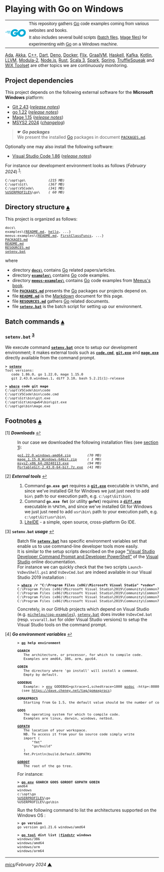 # <span id="top">Playing with Go on Windows</span>

<table style="font-family:Helvetica,Arial;line-height:1.6;">
  <tr>
  <td style="border:0;padding:0 10px 0 0;min-width:25%;"><a href="https://golang.org/" rel="external"><img src="./docs/images/go-logo-blue.svg" width="120" alt="Go project"/></a></td>
  <td style="border:0;padding:0;vertical-align:text-top;">This repository gathers <a href="https://golang.org/" rel="external">Go</a> code examples coming from various websites and books.<br/>
  It also includes several build scripts (<a href="https://en.wikibooks.org/wiki/Windows_Batch_Scripting" rel="external">batch files</a>, <a href="https://magefile.org/magefiles/" rel="external">Mage files</a>) for experimenting with <a href="https://golang.org/" rel="external">Go</a> on a Windows machine.
  </td>
  </tr>
</table>

[Ada][ada_examples], [Akka][akka_examples], [C++][cpp_examples], [Dart][dart_examples], [Deno][deno_examples], [Docker][docker_examples], [Flix][flix_examples], [GraalVM][graalvm_examples], [Haskell][haskell_examples], [Kafka][kafka_examples], [Kotlin][kotlin_examples], [LLVM][llvm_examples], [Modula-2][m2_examples], [Node.js][nodejs_examples], [Rust][rust_examples], [Scala 3][scala3_examples], [Spark][spark_examples], [Spring][spring_examples], [TruffleSqueak][trufflesqueak_examples] and [WiX Toolset][wix_examples] are other topics we are continuously monitoring.

## <span id="proj_deps">Project dependencies</span>

This project depends on the following external software for the **Microsoft Windows** platform:

- [Git 2.43][git_downloads] ([*release notes*][git_relnotes])
- [go 1.22][golang_downloads] ([*release notes*][golang_relnotes])
- [Mage 1.15][mage_downloads] ([*release notes*][mage_relnotes])
- [MSYS2 2024][msys2_downloads] ([*changelog*][msys2_changelog])

> **&#9755;** ***Go packages***<br/>
> We present the installed [Go][golang] packages in document [`PACKAGES.md`](./PACKAGES.md).

Optionally one may also install the following software:

- [Visual Studio Code 1.86][vscode_downloads] ([*release notes*][vscode_relnotes])

For instance our development environment looks as follows (*February 2024*) <sup id="anchor_01">[1](#footnote_01)</sup>:

<pre style="font-size:80%;">
C:\opt\go\           <i>(215 MB)</i>
C:\opt\Git\          <i>(367 MB)</i>
C:\opt\VSCode\       <i>(341 MB)</i>
<a href="https://en.wikipedia.org/wiki/Environment_variable#Default_values" rel="external">%USERPROFILE%</a>\go\    <i>( 60 MB)</i>
</pre>
<!--
go1.14   -> 334 MB, go1.15   -> 369 MB, go1.16   -> 387 MB, go1.17 -> 407 MB
go1.18.1 -> 427 MB, go1.18.2 -> 345 MB, go1.18.4 -> 423 MB, go1.19 -> 451 MB
go1.19.2 -> 451 MB, go1.20.2 -> 245 MB, go1.20.3 -> 246 MB, go1.20.4 -> 246 MB
go1.20.5 -> 246 MB, go1.20.6 -> 246 MB, go1.21.0 -> 206 MB, go1.21.1 -> 206 MB
go1.21.2 -> 206 MB, go1.21.5 -> 206 MB, go1.21.6 -> 206 MB, go1.22.0 -> 215 MB
-->

## <span id="structure">Directory structure</span> [**&#x25B4;**](#top)

This project is organized as follows:

<pre style="font-size:80%;">
docs\
examples\{<a href="./examples/README.md">README.md</a>, <a href="./examples/hello/">hello</a>, ...}
meeus-examples\{<a href="./meeus-examples/README.md">README.md</a>, <a href="./meeus-examples/FirstClassFuncs/">FirstClassFuncs</a>, ...}
<a href="PACKAGES.md">PACKAGES.md</a>
<a href="README.md">README.md</a>
<a href="RESOURCES.md">RESOURCES.md</a>
<a href="setenv.bat">setenv.bat</a>
</pre>

where

- directory [**`docs\`**](docs/) contains [Go][golang] related papers/articles.
- directory [**`examples\`**](examples/) contains [Go][golang] code examples.
- directory [**`meeus-examples\`**](meeus-examples/) contains [Go][golang] code examples from [Meeus's book][book_meeus].
- file [**`PACKAGES.md`**](PACKAGES.md) presents the [Go][golang] packages our projects depend on.
- file [**`README.md`**](README.md) is the [Markdown][github_markdown] document for this page.
- file [**`RESOURCES.md`**](RESOURCES.md) gathers [Go][golang] related documents.
- file [**`setenv.bat`**](setenv.bat) is the batch script for setting up our environment.


## <span id="commands">Batch commands</span> [**&#x25B4;**](#top)

### **`setenv.bat`** <sup id="anchor_03">[3](#footnote_03)</sup>

We execute command [**`setenv.bat`**](setenv.bat) once to setup our development environment; it makes external tools such as [**`code.cmd`**][code_cli], [**`git.exe`**][git_cli] and [**`mage.exe`**][mage_cli] directly available from the command prompt.

<pre style="font-size:80%;">
<b>&gt; <a href="setenv.bat">setenv</a></b>
Tool versions:
   code 1.86.0, go 1.22.0, mage 1.15.0
   git 2.43.0.windows.1, diff 3.10, bash 5.2.21(1)-release

<b>&gt; <a href="https://docs.microsoft.com/en-us/windows-server/administration/windows-commands/where_1" rel="external">where</a> code git mage</b>
C:\opt\VSCode\bin\code
C:\opt\VSCode\bin\code.cmd
C:\opt\Git\bin\git.exe
C:\opt\Git\mingw64\bin\git.exe
C:\opt\go\bin\mage.exe
</pre>

## <span id="footnotes">Footnotes</span> [**&#x25B4;**](#top)

<span id="footnote_01">[1]</span> ***Downloads*** [↩](#anchor_01)

<dl><dd>
In our case we downloaded the following installation files (see <a href="#proj_deps">section 1</a>):
</dd>
<dd>
<pre style="font-size:80%;">
<a href="https://golang.org/dl/#stable" rel="external">go1.22.0.windows-amd64.zip</a>        <i>(70 MB)</i>
<a href="https://github.com/magefile/mage/releases" rel="external">mage_1.15.0_Windows-64bit.zip</a>     <i>( 1 MB)</i>
<a href="http://repo.msys2.org/distrib/x86_64/">msys2-x86_64-20240113.exe</a>         <i>(94 MB)</i>
<a href="https://git-scm.com/download/win" rel="external">PortableGit-2.43.0-64-bit.7z.exe</a>  <i>(41 MB)</i>
</pre>
</dd></dl>

<span id="footnote_02">[2]</span> ***External tools*** [↩](#anchor_02)

<dl><dd>
<ol>
<li>Command <b><code>go.exe get</code></b> requires a <a href="https://git-scm.com/docs/git"><b><code>git.exe</code></b></a> executable in <code>%PATH%</code>, and since we've installed Git for Windows we just just need to add <code>bin\</code> path to our execution path,
      e.g. <code>c:\opt\Git\bin\</code>
</li>
<li>Command <b><code>go.exe fmt</code></b> (or utility <b><code>gofmt</code></b>) requires a <a href="https://www.gnu.org/software/diffutils/manual/html_node/Invoking-diff.html"><b><code>diff.exe</code></b></a> executable in <code>%PATH%</code>, and since we've installed Git for Windows we just just need to add <code>usr\bin\</code> path to your execution path,
      e.g. <code>c:\opt\Git\usr\bin\</code>
</li>
<li><a href="http://liteide.org/en/">LiteIDE</a> - a simple, open source, cross-platform Go IDE.
</li>
</ol>
</dd></dl>

<span id="footnote_03">[3]</span> **`setenv.bat` *usage*** [↩](#anchor_03)

<dl><dd>
Batch file <a href=./setenv.bat><code><b>setenv.bat</b></code></a> has specific environment variables set that enable us to use command-line developer tools more easily.
</dd>
<dd>It is similar to the setup scripts described on the page <a href="https://learn.microsoft.com/en-us/visualstudio/ide/reference/command-prompt-powershell" rel="external">"Visual Studio Developer Command Prompt and Developer PowerShell"</a> of the <a href="https://learn.microsoft.com/en-us/visualstudio/windows" rel="external">Visual Studio</a> online documentation.
</dd>
<dd>
For instance we can quickly check that the two scripts <code>Launch-VsDevShell.ps1</code> and <code>VsDevCmd.bat</code> are indeed available in our Visual Studio 2019 installation :
<pre style="font-size:80%;">
<b>&gt; <a href="https://learn.microsoft.com/en-us/windows-server/administration/windows-commands/where" rel="external">where</a> /r "C:\Program Files (x86)\Microsoft Visual Studio" *vsdev*</b>
C:\Program Files (x86)\Microsoft Visual Studio\2019\Community\Common7\Tools\Launch-VsDevShell.ps1
C:\Program Files (x86)\Microsoft Visual Studio\2019\Community\Common7\Tools\VsDevCmd.bat
C:\Program Files (x86)\Microsoft Visual Studio\2019\Community\Common7\Tools\vsdevcmd\core\vsdevcmd_end.bat
C:\Program Files (x86)\Microsoft Visual Studio\2019\Community\Common7\Tools\vsdevcmd\core\vsdevcmd_start.bat
</pre>
</dd>
<dd>
Concretely, in our GitHub projects which depend on Visual Studio (e.g. <a href="https://github.com/michelou/cpp-examples"><code>michelou/cpp-examples</code></a>), <a href="./setenv.bat"><code>setenv.bat</code></a> does invoke <code>VsDevCmd.bat</code> (resp. <code>vcvarall.bat</code> for older Visual Studio versions) to setup the Visual Studio tools on the command prompt. 
</dd></dl>

<span id="footnote_04">[4]</span> ***Go environment variables*** [↩](#anchor_04)

<dl><dd>
<pre style="font-size:80%;">
<b>&gt; <a href="https://golang.org/cmd/go/">go</a> help environment</b>
&nbsp;
<b>GOARCH</b>
   The architecture, or processor, for which to compile code.
   Examples are amd64, 386, arm, ppc64.
&nbsp;
<b>GOBIN</b>
   The directory where 'go install' will install a command.
   Empty by default.
&nbsp;
<b>GODEBUG</b>
   Example: &gt; <a href="https://man7.org/linux/man-pages/man1/env.1.html" rel="external">env</a> GODEBUG=gctrace=1,schedtrace=1000 <a href="https://pkg.go.dev/golang.org/x/tools/cmd/godoc" rel="external">godoc</a> -http=:8080
  (see <a href="https://dave.cheney.net/tag/gomaxprocs" rel="external">https://dave.cheney.net/tag/gomaxprocs</a>)
&nbsp;
<b>GOMAXPROCS</b>
   Starting from Go 1.5, the default value should be the number of cores.
&nbsp;
<b>GOOS</b>
   The operating system for which to compile code.
   Examples are linux, darwin, windows, netbsd.
&nbsp;
<a href="https://www.jetbrains.com/help/go/configuring-goroot-and-gopath.html#gopath"><b>GOPATH</b></a>
   The location of your workspace.
   NB. To access it from your Go source code simply write
   import (
       "fmt"
       "go/build"
   )
   fmt.Println(build.Default.GOPATH)
&nbsp;
<a href="https://www.jetbrains.com/help/go/configuring-goroot-and-gopath.html#goroot"><b>GOROOT</b></a>
   The root of the go tree.
</pre>
</dd>
<dd>
For instance:
</dd>
<dd>
<pre style="font-size:80%;">
<b>&gt; <a href="https://golang.org/cmd/go/#hdr-Print_Go_environment_information">go env</a> GOARCH GOOS GOROOT GOPATH GOBIN</b>
amd64
windows
c:\opt\go
<a href="https://en.wikipedia.org/wiki/Environment_variable#Default_values" rel="external">%USERPROFILE%</a>\go
%USERPROFILE%\go\bin
</pre>
</dd>
<dd>
Run the following command to list the architectures supported on the Windows OS :
</dd>
<dd>
<pre style="font-size:80%;">
<b>&gt; go version</b>
go version go1.21.6 windows/amd64
&nbsp;
<b>&gt; <a href="https://pkg.go.dev/cmd/go#hdr-Run_specified_go_tool" rel="external">go tool</a> dist list |<a href="https://docs.microsoft.com/en-us/windows-server/administration/windows-commands/findstr" rel="external">findstr</a> windows</b>
windows/386
windows/amd64
windows/arm
windows/arm64
</pre>
</dd></dl>

***

*[mics](https://lampwww.epfl.ch/~michelou/)/February 2024* [**&#9650;**](#top)
<span id="bottom">&nbsp;</span>

<!-- link refs -->

[ada_examples]: https://github.com/michelou/ada-examples
[akka_examples]: https://github.com/michelou/akka-examples
[book_meeus]: https://www.packtpub.com/product/functional-programming-in-go/9781801811163
[code_cli]: https://code.visualstudio.com/docs/editor/command-line
[cpp_examples]: https://github.com/michelou/cpp-examples
[dart_examples]: https://github.com/michelou/dart-examples
[deno_examples]: https://github.com/michelou/deno-examples
[docker_examples]: https://github.com/michelou/docker-examples
[diff_cli]: https://www.gnu.org/software/diffutils/manual/html_node/Invoking-diff.html
[flix_examples]: https://github.com/michelou/flix-examples
[git_cli]: https://git-scm.com/docs/git
[git_downloads]: https://git-scm.com/download/win
[git_exe]: https://git-scm.com/docs/git
[git_relnotes]: https://raw.githubusercontent.com/git/git/master/Documentation/RelNotes/2.43.0.txt
[github_markdown]: https://github.github.com/gfm/
[golang]: https://golang.org/
[golang_downloads]: https://golang.org/dl/#stable
[golang_relnotes]: https://golang.org/doc/devel/release.html#go1.20
[graalvm_examples]: https://github.com/michelou/graalvm-examples
[haskell_examples]: https://github.com/michelou/haskell-examples
[kafka_examples]: https://github.com/michelou/kafka-examples
[kotlin_examples]: https://github.com/michelou/kotlin-examples
[llvm_examples]: https://github.com/michelou/llvm-examples
[mage_cli]: https://
[m2_examples]: https://github.com/michelou/m2-examples
[mage_downloads]: https://github.com/magefile/mage/releases
[mage_relnotes]: https://github.com/magefile/mage/releases/tag/v1.15.0
[msys2_changelog]: https://github.com/msys2/setup-msys2/blob/main/CHANGELOG.md
[msys2_downloads]: http://repo.msys2.org/distrib/x86_64/
[nodejs_examples]: https://github.com/michelou/nodejs-examples
[rust_examples]: https://github.com/michelou/rust-examples
[scala3_examples]: https://github.com/michelou/dotty-examples
[spark_examples]: https://github.com/michelou/spark-examples
[spring_examples]: https://github.com/michelou/spring-examples
[trufflesqueak_examples]: https://github.com/michelou/trufflesqueak-examples
[vscode_downloads]: https://code.visualstudio.com/#alt-downloads
[vscode_relnotes]: https://code.visualstudio.com/updates/
[wix_examples]: https://github.com/michelou/wix-examples
